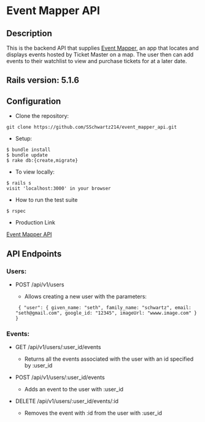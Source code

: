 # Event Mapper API

## Description

This is the backend API that supplies [Event Mapper](https://event-mapper-fe.herokuapp.com/), an app that locates and displays events hosted by Ticket Master on a map.  The user then can add events to their watchlist to view and purchase tickets for at a later date.


## Rails version: 5.1.6

## Configuration

* Clone the repository:
```
git clone https://github.com/SSchwartz214/event_mapper_api.git
```

* Setup:
```
$ bundle install
$ bundle update
$ rake db:{create,migrate}
```

* To view locally:
```
$ rails s
visit 'localhost:3000' in your browser
```

* How to run the test suite
```
$ rspec
```

* Production Link

[Event Mapper API](https://event-mapper-api.herokuapp.com/)

## API Endpoints

### Users:

* POST /api/v1/users

  * Allows creating a new user with the parameters:
  ```
   { "user": { given_name: "seth", family_name: "schwartz", email: "seth@gmail.com", google_id: "12345", imageUrl: "wwww.image.com" } }
  ```

### Events:

* GET /api/v1/users/:user_id/events
   * Returns all the events associated with the user with an id specified by :user_id 

* POST /api/v1/users/:user_id/events
   * Adds an event to the user with :user_id
   
* DELETE /api/v1/users/:user_id/events/:id
   * Removes the event with :id from the user with :user_id
  
